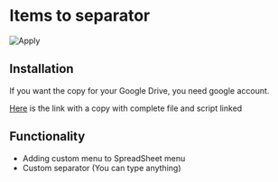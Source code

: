 # Items to separator

![Apply](https://user-images.githubusercontent.com/48905875/158552951-f4698a60-f9ee-4b23-bcc2-2f55daee56dd.gif)

## Installation

If you want the copy for your Google Drive, you need google account.

[Here](https://docs.google.com/spreadsheets/d/1UG8rjZ6fWOdupRlwUbYjLbLjGGPBN2vxaH6bcSB_-Bk/copy) is the link with a copy with complete file and script linked

## Functionality

- Adding custom menu to SpreadSheet menu
- Custom separator (You can type anything)
